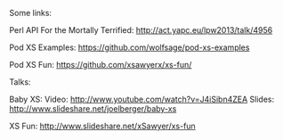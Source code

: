 Some links:

Perl API For the Mortally Terrified: http://act.yapc.eu/lpw2013/talk/4956

Pod XS Examples: https://github.com/wolfsage/pod-xs-examples

Pod XS Fun: https://github.com/xsawyerx/xs-fun/

Talks:

Baby XS:
Video: http://www.youtube.com/watch?v=J4iSibn4ZEA
Slides: http://www.slideshare.net/joelberger/baby-xs

XS Fun: http://www.slideshare.net/xSawyer/xs-fun
